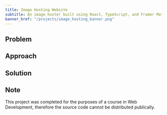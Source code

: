 ```yaml
---
title: Image Hosting Website
subtitle: An image hoster built using React, TypeScript, and Framer Motion
banner_href: "/projects/image_hosting_banner.png"
---
```


## Problem

## Approach

## Solution

## Note
This project was completed for the purposes of a course in Web Development,
therefore the source code cannot be distributed publically.